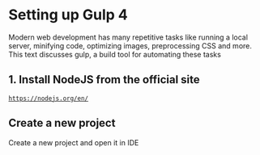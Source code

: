 # Setting up Gulp 4
Modern web development has many repetitive tasks like running a local server, minifying code, optimizing images, preprocessing CSS and more. This text discusses gulp, a build tool for automating these tasks
<h2>1. Install NodeJS from the official site</h2>
<code><a href="https://nodejs.org/en/">https://nodejs.org/en/</a></code>
<h2>Create a new project</h2>
<p>Create a new project and open it in IDE</p>
